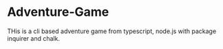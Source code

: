 # Adventure-Game
THis is a cli based adventure game from typescript, node.js with package inquirer and chalk.
